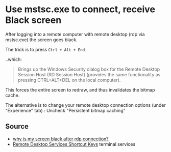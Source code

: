 # Use mstsc.exe to connect, receive Black screen 

After logging into a remote computer with remote desktop (rdp via mstsc.exe) the screen goes black.

The trick is to press `Ctrl + Alt + End`

..which:

> Brings up the Windows Security dialog box for the Remote Desktop Session Host (RD Session Host) (provides the same functionality as pressing CTRL+ALT+DEL on the local computer).

This forces the entire screen to redraw, and thus invalidates the bitmap cache.

The alternative is to change your remote desktop connection options (under "Experience" tab) :  Uncheck "Persistent bitmap caching"

## Source

 * [why is my screen black after rdp connection?](http://superuser.com/questions/306412/why-is-my-screen-black-after-rdp-connection)
 * [Remote Desktop Services Shortcut Keys](https://msdn.microsoft.com/en-us/library/aa383500(v=vs.85).aspx)
 terminal services 